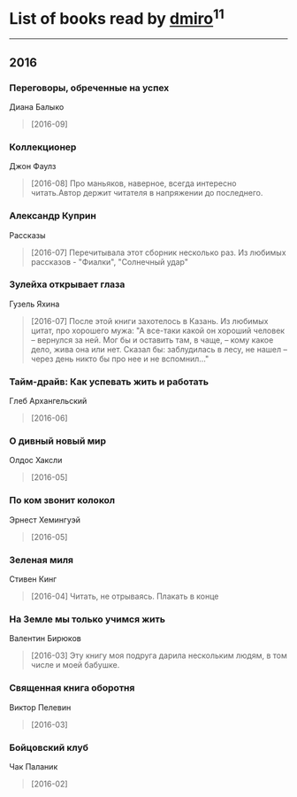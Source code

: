 # List of books read by [dmiro](http://vk.com/id5714115)<sup>11</sup>
---

## 2016

### Переговоры, обреченные на успех
Диана Балыко
> [2016-09] 


### Коллекционер
Джон Фаулз
> [2016-08] Про маньяков, наверное, всегда интересно читать.Автор держит читателя в напряжении до последнего.


### Александр Куприн
Рассказы
> [2016-07] Перечитывала этот сборник несколько раз. Из любимых рассказов - "Фиалки", "Солнечный удар"


### Зулейха открывает глаза
Гузель Яхина
> [2016-07] После этой книги захотелось в Казань. Из любимых цитат, про хорошего мужа: "А все-таки какой он хороший человек – вернулся за ней. Мог бы и оставить там, в чаще, – кому какое дело, жива она или нет. Сказал бы: заблудилась в лесу, не нашел – через день никто бы про нее и не вспомнил…"


### Тайм-драйв: Как успевать жить и работать
Глеб Архангельский
> [2016-06] 


### О дивный новый мир
Олдос Хаксли
> [2016-05] 


### По ком звонит колокол
Эрнест Хемингуэй
> [2016-05] 


### Зеленая миля
Стивен Кинг
> [2016-04] Читать, не отрываясь. Плакать в конце


### На Земле мы только учимся жить
Валентин Бирюков
> [2016-03] Эту книгу моя подруга дарила нескольким людям, в том числе и моей бабушке.


### Священная книга оборотня
Виктор Пелевин
> [2016-03] 


### Бойцовский клуб
Чак Паланик
> [2016-02] 



